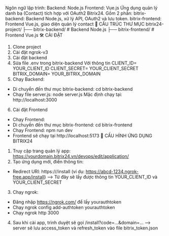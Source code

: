Ngôn ngữ lập trình:
Backend: Node.js
Frontend: Vue.js
Ứng dụng quản lý danh bạ (Contact) tích hợp với OAuth2 Bitrix24. Gồm 2 phần: bitrix-backend: Backend Node.js, xử lý API, OAuth2 và lưu token. bitrix-frontend: Frontend Vue.js, giao diện quản lý contact 
📁 CẤU TRÚC THƯ MỤC bitrix24-project/
├── bitrix-backend/ # Backend Node.js
├── bitrix-frontend/ # Frontend Vue.js
🛠 CÀI ĐẶT
1. Clone project
2. Cài đặt ngrok-v3
3. Cài đặt backend
4. Sửa file .env trong bitrix-backend
  Với thông tin
  CLIENT_ID= YOUR_CLIENT_ID
  CLIENT_SECRET= YOUR_CLIENT_SECRET
  BITRIX_DOMAIN= YOUR_BITRIX_DOMAIN
5. Chạy Backend:
  - Di chuyển đến thư mục bitrix-backend: cd bitrix-backend
  - Chạy file server.js: node server.js Mặc định chạy tại: http://localhost:3000
6. Cài đặt Frontend
  - Chạy Frontend:
  - Di chuyển đến thư mục bitrix-frontend: cd bitrix-frontend
  - Chạy Frontend: npm run dev
  - Frontend sẽ chạy tại http://localhost:5173
🔐 CẤU HÌNH ỨNG DỤNG BITRIX24
1. Truy cập trang quản lý app: https://yourdomain.bitrix24.vn/devops/edit/application/
2. Tạo ứng dụng mới, điền thông tin:
  - Redirect URI: https:///install
    (ví dụ: https://abcd-1234.ngrok-free.app/install)
    --> Từ đây sẽ lấy được thông tin YOUR_CLIENT_ID và YOUR_CLIENT_SECRET
3. Chạy ngrok:
  - Đăng nhập https://ngrok.com/ để lấy yourauthtoken
  - Chạy ngrok config add-authtoken yourauthtoken
  - Chạy ngrok http 3000
4. Sau khi cài app, trình duyệt sẽ gọi /install?code=...&domain=...
--> server sẽ lưu access_token và refresh_token vào file bitrix_token.json
